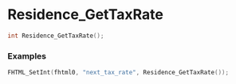 # Residence_GetTaxRate
```cpp - C++
int Residence_GetTaxRate();
```

### Examples
```cpp - C++
FHTML_SetInt(fhtml0, "next_tax_rate", Residence_GetTaxRate());
```
